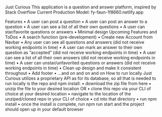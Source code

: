 Just Curious
This application is a question and answer platform, inspired by Stack Overflow
Current Production Model: fy-faun-1f8660.netlify.app

Features
•	A user can post a question
•	A user can post an answer to a question
•	A user can see a list of all their own questions
•	A user can star/favorite questions or answers
•	Minimal design
Upcoming Features and ToDos
•	A search function (pre-development)
•	Create new Account from Navbar
•	Any user can see all questions and answers (did not receive working endpoints in time)
•	A user can mark an answer to their own question as “accepted” (did not receive working endpoints in time)
•	A user can see a list of all their own answers (did not receive working endpoints in time)
•	A user can unstar/unfavorited questions or answers (did not receive working endpoints in time)
•	Clean up design and make it consistent throughout
•	Add footer
•	…and on and on and on
How to run locally
Just Curious utilizes a proprietary API as for its database, so all that is needed to run locally is the repo and npm install:
•	download the zip file from here
•	unzip the file to your desired location OR
•	clone this repo via your CLI of choice at your desired location
•	navigate to the location of the unziped/cloned repo in your CLI of choice
•	cd into that directory
•	run npm install
•	once the install is complete, run npm run start and the project should open up in your default browser

